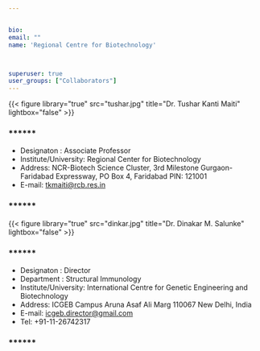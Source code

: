 ```yaml
---


bio: 
email: ""
name: 'Regional Centre for Biotechnology'



superuser: true
user_groups: ["Collaborators"]
---
```

{{< figure library="true" src="tushar.jpg" title="Dr. Tushar Kanti Maiti"  lightbox="false" >}}
### ****** 
 *	Designaton : Associate Professor
 *	Institute/University: Regional Center for Biotechnology  
 *	Address: NCR-Biotech Science Cluster, 3rd Milestone Gurgaon-Faridabad Expressway,     PO Box 4, Faridabad
    PIN: 121001
 *	E-mail: tkmaiti@rcb.res.in
 
### ******
{{< figure library="true" src="dinkar.jpg" title="Dr. Dinakar M. Salunke"  lightbox="false" >}} 
### ****** 
 *	Designaton : Director
 *	Department : Structural Immunology
 *	Institute/University: International Centre for Genetic Engineering and      Biotechnology
 *	Address: ICGEB Campus Aruna Asaf Ali Marg 110067 New Delhi, India 
 *  E-mail: icgeb.director@gmail.com
 *  Tel: +91-11-26742317
 
### ******  



